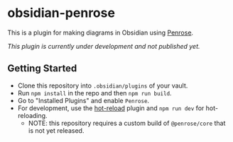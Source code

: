 # obsidian-penrose

This is a plugin for making diagrams in Obsidian using [Penrose](https://penrose.cs.cmu.edu/).

_This plugin is currently under development and not published yet._
## Getting Started

* Clone this repository into `.obsidian/plugins` of your vault.
* Run `npm install` in the repo and then `npm run build`.
* Go to "Installed Plugins" and enable `Penrose`.
* For development, use the [hot-reload](https://github.com/pjeby/hot-reload) plugin and `npm run dev` for hot-reloading.
	* NOTE: this repository requires a custom build of `@penrose/core` that is not yet released.
